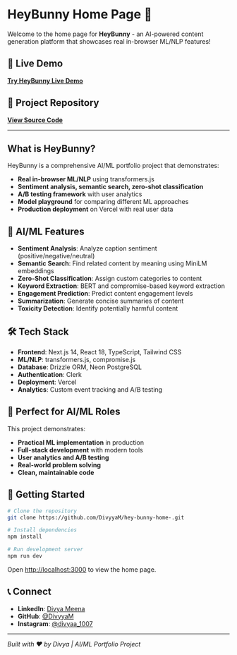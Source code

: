 # HeyBunny Home Page 🐰

Welcome to the home page for **HeyBunny** - an AI-powered content generation platform that showcases real in-browser ML/NLP features!

## 🚀 Live Demo

**[Try HeyBunny Live Demo](https://hey-bunny-2sav2ofa4-divyyams-projects.vercel.app)**

## 📁 Project Repository

**[View Source Code](https://github.com/DivyyaM/hey-bunny)**

---

## What is HeyBunny?

HeyBunny is a comprehensive AI/ML portfolio project that demonstrates:

- **Real in-browser ML/NLP** using transformers.js
- **Sentiment analysis, semantic search, zero-shot classification**
- **A/B testing framework** with user analytics
- **Model playground** for comparing different ML approaches
- **Production deployment** on Vercel with real user data

## 🧠 AI/ML Features

- **Sentiment Analysis**: Analyze caption sentiment (positive/negative/neutral)
- **Semantic Search**: Find related content by meaning using MiniLM embeddings
- **Zero-Shot Classification**: Assign custom categories to content
- **Keyword Extraction**: BERT and compromise-based keyword extraction
- **Engagement Prediction**: Predict content engagement levels
- **Summarization**: Generate concise summaries of content
- **Toxicity Detection**: Identify potentially harmful content

## 🛠️ Tech Stack

- **Frontend**: Next.js 14, React 18, TypeScript, Tailwind CSS
- **ML/NLP**: transformers.js, compromise.js
- **Database**: Drizzle ORM, Neon PostgreSQL
- **Authentication**: Clerk
- **Deployment**: Vercel
- **Analytics**: Custom event tracking and A/B testing

## 🎯 Perfect for AI/ML Roles

This project demonstrates:
- **Practical ML implementation** in production
- **Full-stack development** with modern tools
- **User analytics and A/B testing**
- **Real-world problem solving**
- **Clean, maintainable code**

## 🚀 Getting Started

```bash
# Clone the repository
git clone https://github.com/DivyyaM/hey-bunny-home-.git

# Install dependencies
npm install

# Run development server
npm run dev
```

Open [http://localhost:3000](http://localhost:3000) to view the home page.

## 📞 Connect

- **LinkedIn**: [Divya Meena](https://www.linkedin.com/in/divyameena/)
- **GitHub**: [@DivyyaM](https://github.com/DivyyaM)
- **Instagram**: [@divyaa_1007](https://www.instagram.com/divyaa_1007/)

---

*Built with ❤️ by Divya | AI/ML Portfolio Project*
